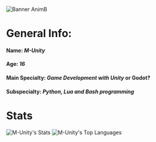 ![Banner AnimB](https://github.com/user-attachments/assets/e32d45d8-f0be-42e1-9217-946ca44dbcde)
# General Info:
#### Name: *M-Unity*
#### Age: *16*
#### Main Specialty: *Game Development with Unity* or Godot?
#### Subspecialty: *Python, Lua and Bash programming*
# Stats
![M-Unity's Stats](https://github-readme-stats.vercel.app/api?username=M-UnityDev&theme=dark&show_icons=true&hide_border=true&count_private=true&icon_color=ff0000&bg_color=160000&text_color=ff0000&title_color=ff0000&border_radius=0&card_width=512&hide=issues)
![M-Unity's Top Languages](https://github-readme-stats.vercel.app/api/top-langs/?username=M-UnityDev&theme=dark&show_icons=true&hide_border=true&layout=compact&icon_color=ff0000&bg_color=160000&text_color=ff0000&title_color=ff0000&border_radius=0&card_width=512)
